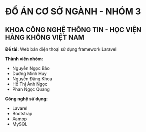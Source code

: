 
 <head>
  <link rel="stylesheet" href="https://cdnjs.cloudflare.com/ajax/libs/font-awesome/6.5.1/css/all.min.css">
</head>

<body>
  <h1>ĐỒ ÁN CƠ SỞ NGÀNH - NHÓM 3</h1>
  <h2>KHOA CÔNG NGHỆ THÔNG TIN - HỌC VIỆN HÀNG KHÔNG VIỆT NAM</h2>
  <p><i class="fa-solid fa-list-check"></i> <strong>Đề tài:</strong> Web bán điện thoại sử dụng framework Laravel</p>
  <p><i class="fa-solid fa-people-group"></i> <strong>Thành viên nhóm:</strong></p>
  <ul>
    <li>Nguyễn Ngọc Bảo</li>
    <li>Dương Minh Huy</li>
    <li>Nguyễn Đăng Khoa</li>
    <li>Hồ Thị Ánh Ngọc</li>
    <li>Phan Ngọc Quang</li>
  </ul>
    <p><i class="fa-solid fa-screwdriver-wrench"></i><strong>Công nghệ sử dụng:</strong></p>
  <ul>
    <li>Lavarel</li>
    <li>Bootstrap</li>
    <li>Xampp</li>
    <li>MySQL</li>
  </ul>
</body>
